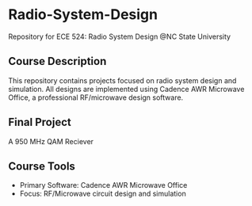 # Radio-System-Design
Repository for ECE 524: Radio System Design @NC State University

## Course Description
This repository contains projects focused on radio system design and simulation. All designs are implemented using Cadence AWR Microwave Office, a professional RF/microwave design software.

## Final Project
A 950 MHz QAM Reciever

## Course Tools
- Primary Software: Cadence AWR Microwave Office
- Focus: RF/Microwave circuit design and simulation
